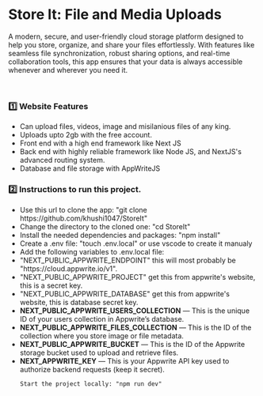 
<h1>Store It: File and Media Uploads</h1>
<p>
A modern, secure, and user-friendly cloud storage platform designed to help you store, organize, and share your files effortlessly. With features like seamless file synchronization, robust sharing options, and real-time collaboration tools, this app ensures that your data is always accessible whenever and wherever you need it.
</p> 

<h3>1️⃣ Website Features</h3>

<ul>
    <li>Can upload files, videos, image and misilanious files of any king.</li>
    <li>Uploads upto 2gb with the free account.</li>
    <li>Front end with a high end framework like Next JS</li>
    <li>Back end with highly reliable framework like Node JS, and NextJS's advanced routing system.</li>
    <li>Database and file storage with AppWriteJS</li>
</ul>

<h3>2️⃣ Instructions to run this project.</h3>

<ul>
    <li>Use this url to clone the app: "git clone https://github.com/khushi1047/StoreIt"</li>
    <li>Change the directory to the cloned one: "cd StoreIt"</li>
    <li>Install the needed dependencies and packages: "npm install"</li>
    <li>Create a .env file: "touch .env.local" or use vscode to create it manualy</li>
    <li>Add the following variables to .env.local file: 
        <li>"NEXT_PUBLIC_APPWRITE_ENDPOINT" this will most probably be "https://cloud.appwrite.io/v1".</li>
        <li>"NEXT_PUBLIC_APPWRITE_PROJECT" get this from appwrite's website, this is a secret key.</li>
        <li>"NEXT_PUBLIC_APPWRITE_DATABASE" get this from appwrite's website, this is database secret key.</li>
       <li><b>NEXT_PUBLIC_APPWRITE_USERS_COLLECTION</b> — This is the unique ID of your users collection in Appwrite’s database.</li>
  
  <li><b>NEXT_PUBLIC_APPWRITE_FILES_COLLECTION</b> — This is the ID of the collection where you store image or file metadata.</li>
  
  <li><b>NEXT_PUBLIC_APPWRITE_BUCKET</b> — This is the ID of the Appwrite storage bucket used to upload and retrieve files.</li>
  
  <li><b>NEXT_APPWRITE_KEY</b> — This is your Appwrite API key used to authorize backend requests (keep it secret).</li>

    
    Start the project locally: "npm run dev"    
</ul>


